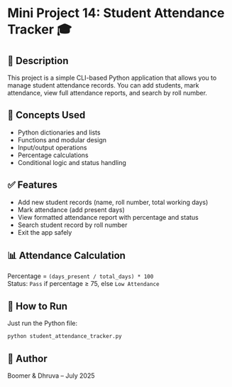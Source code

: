 
# Mini Project 14: Student Attendance Tracker 🎓

## 📌 Description
This project is a simple CLI-based Python application that allows you to manage student attendance records. You can add students, mark attendance, view full attendance reports, and search by roll number.

## 🧠 Concepts Used
- Python dictionaries and lists
- Functions and modular design
- Input/output operations
- Percentage calculations
- Conditional logic and status handling

## ✅ Features
- Add new student records (name, roll number, total working days)
- Mark attendance (add present days)
- View formatted attendance report with percentage and status
- Search student record by roll number
- Exit the app safely

## 📊 Attendance Calculation
Percentage = `(days_present / total_days) * 100`  
Status: `Pass` if percentage ≥ 75, else `Low Attendance`

## 🚀 How to Run
Just run the Python file:

```bash
python student_attendance_tracker.py
```

## 🙌 Author
Boomer & Dhruva – July 2025

